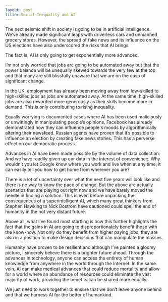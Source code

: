 ```yaml
---
layout: post
title: Social Inequality and AI
---
```


The next seismic shift in society is going to be in artificial intelligence. We’ve already made significant leaps with driverless cars and unmanned grocery stores. However, the spread of fake news and its influence on the US elections have also underscored the risks that AI brings.

The fact is, AI is only going to get exponentially more advanced.

I’m not only worried that jobs are going to be automated away but that the power balance will be unequally skewed towards the very few at the top and that many are still blissfully unaware that we are on the cusp of significant change. 

In the UK, employment has already been moving away from low-skilled to high-skilled jobs as jobs are automated away. At the same time, high-skilled jobs are also rewarded more generously as their skills become more in demand. This is only contributing to rising inequality. 

Equally worrying is documented cases where AI has been used maliciously or unwittingly in manipulating people’s opinions. Facebook has already demonstrated how they can influence people's moods by algorithmically altering their newsfeed. Russian agents have proven that it’s possible to influence an election by creating fake news stories. This has a perverse effect on our democratic process. 

Advances in AI have been made possible by the volume of data collection. And we have readily given up our data in the interest of convenience. Why wouldn’t you let Google know where you work and live when at any time, it can easily tell you how to get home from wherever you are?

There is a lot of uncertainty over what the next five years will look like and there is no way to know the pace of change. But the above are actually scenarios that are playing out right now and we have barely moved the needle in finding a solution. This is even before unpacking the consequences of a superintelligent AI, which many great thinkers from Stephen Hawking to Nick Bostrom have cautioned could spell the end of humanity in the not very distant future. 

Above all, what I’ve found most startling is how this further highlights the fact that the gains in AI are going to disproportionately benefit those with the know-how. Not only do they benefit from higher paying jobs, they are also in a position to make design decisions that can manipulate the masses. 

Humanity have proven to be resilient and although I’ve painted a gloomy picture, I sincerely believe there is a brighter future ahead. Through the advances in technology, anyone can access the entirety of human knowledge from anywhere in the world through the Internet. In the same vein, AI can make medical advances that could reduce mortality and allow for a world where an abundance of resources could eliminate the vast majority of work, providing the benefits can be shared more equally.

We just need to work together to ensure that we don’t leave anyone behind and that we harness AI for the better of humankind. 

